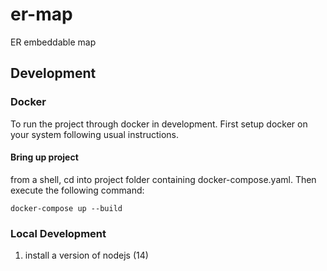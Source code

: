 # er-map
ER embeddable map

## Development
### Docker
To run the project through docker in development. First setup docker on your system following usual instructions.

#### Bring up project
from a shell, cd into project folder containing docker-compose.yaml. Then execute the following command:
~~~~
docker-compose up --build
~~~~
### Local Development
1. install a version of nodejs (14)
